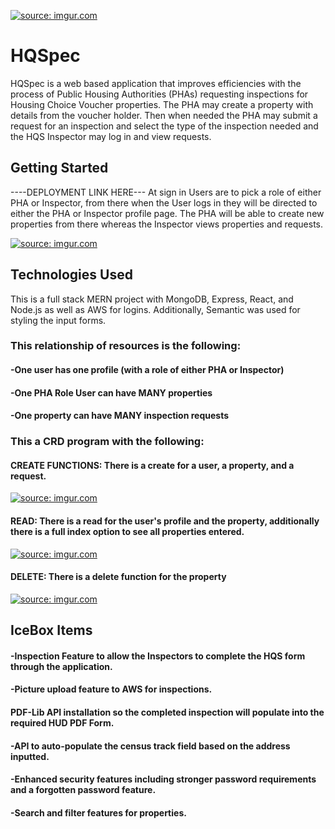 
<a href="https://imgur.com/1Tg73Vq"><img src="https://i.imgur.com/1Tg73Vqb.png" title="source: imgur.com" /></a>


# HQSpec


HQSpec is a web based application that improves efficiencies with the process of Public Housing Authorities (PHAs) requesting inspections for Housing Choice Voucher properties. The PHA may create a property with details from the voucher holder. Then when needed the PHA may submit a request for an inspection and select the type of the inspection needed and the HQS Inspector may log in and view requests.


## Getting Started
----DEPLOYMENT LINK HERE---
At sign in Users are to pick a role of either PHA or Inspector, from there when the User logs in they will be directed to either the PHA or Inspector profile page. The PHA will be able to create new properties from there whereas the Inspector views properties and requests.

<a href="https://imgur.com/r9h6Vnh"><img src="https://i.imgur.com/r9h6Vnhl.png" title="source: imgur.com" /></a>


## Technologies Used
This is a full stack MERN project with MongoDB, Express, React, and Node.js as well as AWS for logins. Additionally, Semantic was used for styling the input forms.


### This relationship of resources is the following:
#### -One user has one profile (with a role of either PHA or Inspector)
#### -One PHA Role User can have MANY properties
#### -One property can have MANY inspection requests


### This a CRD program with the following:
#### CREATE FUNCTIONS: There is a create for a user, a property, and a request.
<a href="https://imgur.com/r8rYILV"><img src="https://i.imgur.com/r8rYILVl.png" title="source: imgur.com" /></a>
#### READ: There is a read for the user's profile and the property, additionally there is a full index option to see all properties entered.
<a href="https://imgur.com/RFi1E5I"><img src="https://i.imgur.com/RFi1E5Im.png" title="source: imgur.com" /></a>
#### DELETE: There is a delete function for the property
<a href="https://imgur.com/NhwXwiz"><img src="https://i.imgur.com/NhwXwizl.png" title="source: imgur.com" /></a>



## IceBox Items
#### -Inspection Feature to allow the Inspectors to complete the HQS form through the application.
#### -Picture upload feature to AWS for inspections.
#### PDF-Lib API installation so the completed inspection will populate into the required HUD PDF Form.
#### -API to auto-populate the census track field based on the address inputted.
#### -Enhanced security features including stronger password requirements and a forgotten password feature.
#### -Search and filter features for properties.
